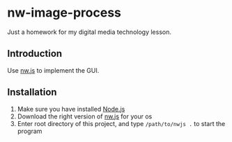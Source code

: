# nw-image-process

Just a homework for my digital media technology lesson.

## Introduction

Use [nw.js](http://nwjs.io/) to implement the GUI.

## Installation

1. Make sure you have installed [Node.js](http://nodejs.org/)
2. Download the right version of [nw.js](http://nwjs.io) for your os
3. Enter root directory of this project, and type `/path/to/nwjs .` to start the program
